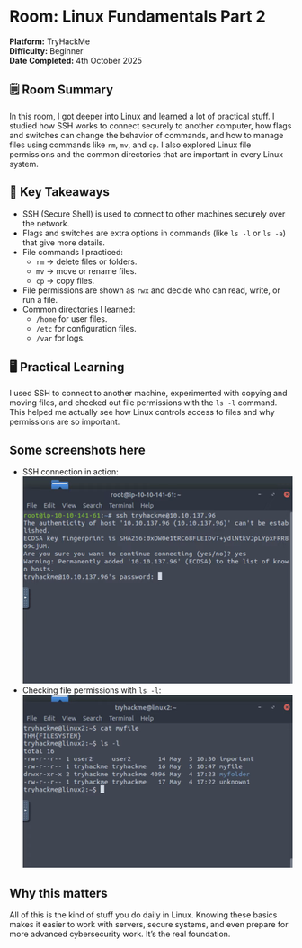 # Room: Linux Fundamentals Part 2  
**Platform:** TryHackMe  
**Difficulty:** Beginner  
**Date Completed:** 4th October 2025  

## 🗒️ Room Summary
In this room, I got deeper into Linux and learned a lot of practical stuff. I studied how SSH works to connect securely to another computer, how flags and switches can change the behavior of commands, and how to manage files using commands like `rm`, `mv`, and `cp`. I also explored Linux file permissions and the common directories that are important in every Linux system.  

## 🔑 Key Takeaways
- SSH (Secure Shell) is used to connect to other machines securely over the network.  
- Flags and switches are extra options in commands (like `ls -l` or `ls -a`) that give more details.  
- File commands I practiced:  
  - `rm` → delete files or folders.  
  - `mv` → move or rename files.  
  - `cp` → copy files.  
- File permissions are shown as `rwx` and decide who can read, write, or run a file.  
- Common directories I learned:  
  - `/home` for user files.  
  - `/etc` for configuration files.  
  - `/var` for logs.    

## 🖥️ Practical Learning
I used SSH to connect to another machine, experimented with copying and moving files, and checked out file permissions with the `ls -l` command. This helped me actually see how Linux controls access to files and why permissions are so important.  

## Some screenshots here
- SSH connection in action:  
![Linux-ssh](/images/linux-ssh.png)  
- Checking file permissions with `ls -l`:  
![Linux-perms](/images/linux-perms2.png)  

## Why this matters
All of this is the kind of stuff you do daily in Linux. Knowing these basics makes it easier to work with servers, secure systems, and even prepare for more advanced cybersecurity work. It’s the real foundation.
